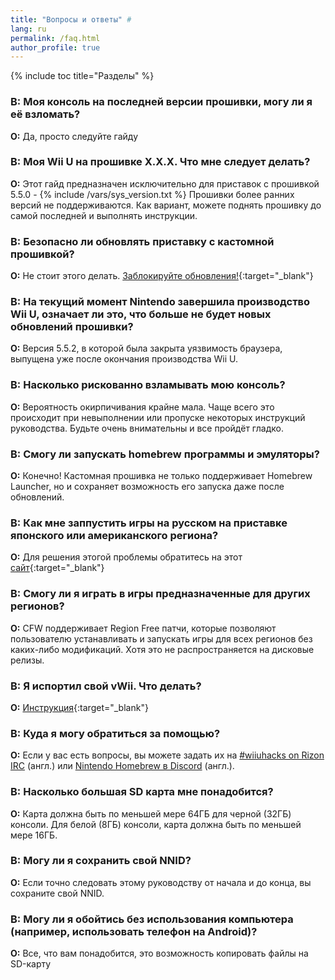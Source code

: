 ```yaml
---
title: "Вопросы и ответы" #
lang: ru
permalink: /faq.html
author_profile: true
---
```

{% include toc title="Разделы" %}

### **В:** Моя консоль на последней версии прошивки, могу ли я её взломать?    
**О:** Да, просто следуйте гайду

### **В:** Моя Wii U на прошивке X.X.X. Что мне следует делать?    
**О:** Этот гайд предназначен исключительно для приставок с прошивкой 5.5.0 - {% include /vars/sys_version.txt %} Прошивки более ранних версий не поддерживаются. Как вариант, можете поднять прошивку до самой последней и выполнять инструкции.

### **В:** Безопасно ли обновлять приставку с кастомной прошивкой?    
**О:** Не стоит этого делать. [Заблокируйте обновления!](tiramisu#часть-ii---блокировка-обновлений){:target="_blank"}
 
### **В:** На текущий момент Nintendo завершила производство Wii U, означает ли это, что больше не будет новых обновлений прошивки? 
**О:** Версия 5.5.2, в которой была закрыта уязвимость браузера, выпущена уже после окончания производства Wii U. 

### **В:** Насколько рискованно взламывать мою консоль?    
**О:** Вероятность окирпичивания крайне мала. Чаще всего это происходит при невыполнении или пропуске некоторых инструкций руководства. Будьте очень внимательны и все пройдёт гладко. 

### **В:** Смогу ли запускать homebrew программы и эмуляторы?    
**О:** Конечно! Кастомная прошивка не только поддерживает Homebrew Launcher, но и сохраняет возможность его запуска даже после обновлений.

### **В:** Как мне заппустить игры на русском на приставке японского или американского региона?    
**О:** Для решения этогой проблемы обратитесь на этот [сайт](http://wiiu.pp.ua){:target="_blank"}

### **В:** Смогу ли я играть в игры предназначенные для других регионов?    
**О:** CFW поддерживает Region Free патчи, которые позволяют пользователю устанавливать и запускать игры для всех регионов без каких-либо модификаций. Хотя это не распространяется на дисковые релизы.

### **В:** Я испортил свой vWii. Что делать?    
**О:** [Инструкция](https://gbatemp.net/threads/vwii-decaffeinator-restore-vwii-without-a-nand-backup.566252/){:target="_blank"}

### **В:** Куда я могу обратиться за помощью?    
**О:** Если у вас есть вопросы, вы можете задать их на [#wiiuhacks on Rizon IRC](https://qchat.rizon.net/?channels=wiiuhacks) (англ.) или [Nintendo Homebrew в Discord](https://discord.gg/MWxPgEp) (англ.).  

### **В:** Насколько большая SD карта мне понадобится?    
**О:** Карта должна быть по меньшей мере 64ГБ для черной (32ГБ) консоли. Для белой (8ГБ) консоли, карта должна быть по меньшей мере 16ГБ.

### **В:** Могу ли я сохранить свой NNID?    
**О:** Если точно следовать этому руководству от начала и до конца, вы сохраните свой NNID.

### **В:** Могу ли я обойтись без использования компьютера (например, использовать телефон на Android)?    
**О:** Все, что вам понадобится, это возможность копировать файлы на SD-карту